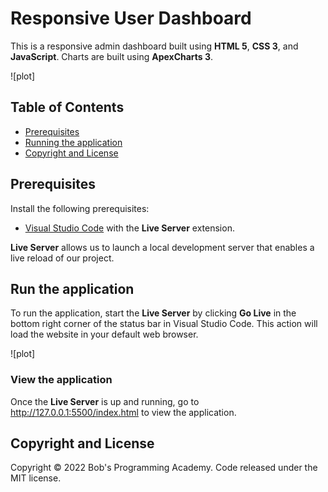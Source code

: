 # Responsive User Dashboard

This is a responsive admin dashboard built using **HTML 5**, **CSS 3**, and **JavaScript**. Charts are built using **ApexCharts 3**.

![plot]
## Table of Contents 
- [Prerequisites](#prerequisites)
- [Running the application](#run-the-application)
- [Copyright and License](#copyright-and-license)

## Prerequisites

Install the following prerequisites:

* [Visual Studio Code](https://code.visualstudio.com/download) with the **Live Server** extension.

**Live Server** allows us to launch a local development server that enables a live reload of our project.


## Run the application

To run the application, start the **Live Server** by clicking **Go Live** in the bottom right corner of the status bar in Visual Studio Code. This action will load the website in your default web browser. 

![plot]

### View the application

Once the **Live Server** is up and running, go to http://127.0.0.1:5500/index.html to view the application.

## Copyright and License

Copyright © 2022 Bob's Programming Academy. Code released under the MIT license.
